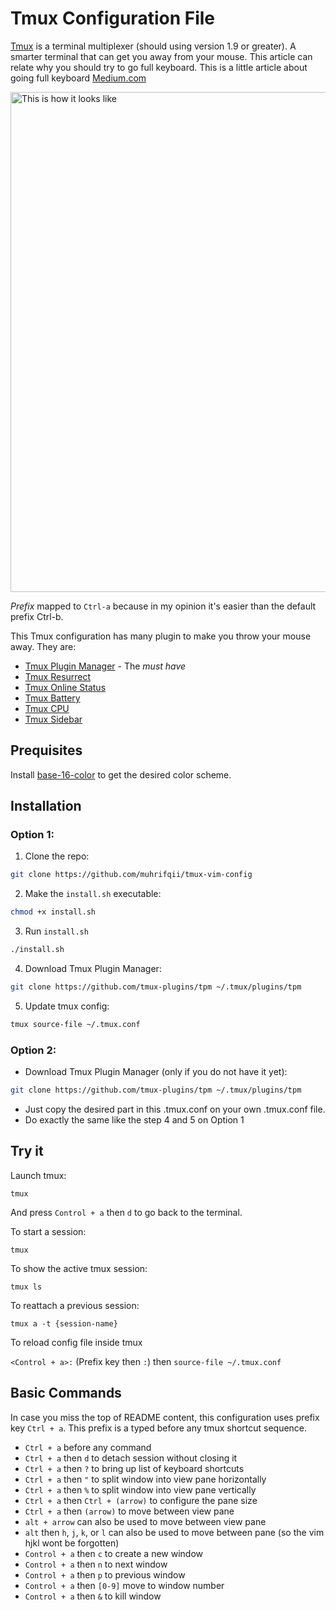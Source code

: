 # Tmux Configuration File
[Tmux](https://github.com/tmux/tmux) is a terminal multiplexer (should using version 1.9 or greater). A smarter terminal that can get you away from your mouse. This article can relate why you should try to go full keyboard. This is a little article about going full keyboard [Medium.com](https://medium.com/@muhrifqii/give-it-a-chance-to-your-brain-type-without-moving-the-hands-away-from-keyboard-7790c7600c60)

<img width="800" alt="This is how it looks like" src="https://raw.githubusercontent.com/muhrifqii/tmux-vim-config/master/look.png">

*Prefix* mapped to `Ctrl-a` because in my opinion it's easier than the default prefix Ctrl-b.

This Tmux configuration has many plugin to make you throw your mouse away. They are: 
- [Tmux Plugin Manager](https://github.com/tmux-plugins/tpm) - The *must have* 
- [Tmux Resurrect](https://github.com/tmux-plugins/tmux-resurrect)
- [Tmux Online Status](https://github.com/tmux-plugins/tmux-online-status)
- [Tmux Battery](https://github.com/tmux-plugins/tmux-battery)
- [Tmux CPU](https://github.com/tmux-plugins/tmux-cpu)
- [Tmux Sidebar](https://github.com/tmux-plugins/tmux-sidebar)

Prequisites
-----------

Install [base-16-color](https://github.com/chriskempson/base16-shell) to get the desired color scheme.

Installation
------------

### Option 1:

1. Clone the repo:
```bash
git clone https://github.com/muhrifqii/tmux-vim-config
```
2. Make the `install.sh` executable:
```bash
chmod +x install.sh
```

3. Run `install.sh`
```bash
./install.sh
```

4. Download Tmux Plugin Manager:
```bash
git clone https://github.com/tmux-plugins/tpm ~/.tmux/plugins/tpm
```

5. Update tmux config:
```bash
tmux source-file ~/.tmux.conf
```

### Option 2:
  - Download Tmux Plugin Manager (only if you do not have it yet):
```bash
git clone https://github.com/tmux-plugins/tpm ~/.tmux/plugins/tpm
```
  - Just copy the desired part in this .tmux.conf on your own .tmux.conf file.
  - Do exactly the same like the step 4 and 5 on Option 1

## Try it

  Launch tmux:
```
tmux
```
  And press `Control + a` then `d` to go back to the terminal.

To start a session:

`tmux`

To show the active tmux session:

`tmux ls`

To reattach a previous session:

`tmux a -t {session-name}`

To reload config file inside tmux

`<Control + a>:` (Prefix key then `:`) then `source-file ~/.tmux.conf`

Basic Commands
--------------

In case you miss the top of README content, this configuration uses prefix key `Ctrl + a`. This prefix is a typed before any tmux shortcut sequence.

* `Ctrl + a` before any command
* `Ctrl + a` then `d` to detach session without closing it
* `Ctrl + a` then `?` to bring up list of keyboard shortcuts
* `Ctrl + a` then `"` to split window into view pane horizontally
* `Ctrl + a` then `%` to split window into view pane vertically
* `Ctrl + a` then `Ctrl + (arrow)` to configure the pane size
* `Ctrl + a` then `(arrow)` to move between view pane
* `alt + arrow` can also be used to move between view pane
* `alt` then `h`, `j`, `k`, or `l` can also be used to move between pane (so the vim hjkl wont be forgotten)
* `Control + a` then `c` to create a new window
* `Control + a` then `n` to next window
* `Control + a` then `p` to previous window
* `Control + a` then `[0-9]` move to window number
* `Control + a` then `&` to kill window
